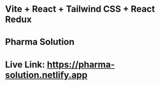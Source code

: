 # Vite + React + Tailwind CSS + React Redux

# Pharma Solution

# Live Link: https://pharma-solution.netlify.app
